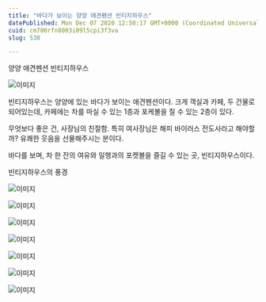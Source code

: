 ```yaml
---
title: "바다가 보이는 양양 애견펜션 빈티지하우스"
datePublished: Mon Dec 07 2020 12:50:17 GMT+0000 (Coordinated Universal Time)
cuid: cm700rfn8003i09l5cpi3f3va
slug: 538

---
```



양양 애견펜션 빈티지하우스

![이미지](https://cdn.hashnode.com/res/hashnode/image/upload/v1739250353616/0da21a51-c1aa-480c-b031-1925b3ffd13a.jpeg)

빈티지하우스는 양양에 있는 바다가 보이는 애견펜션이다. 크게 객실과 카페, 두 건물로 되어있는데, 카페에는 차를 마실 수 있는 1층과 포케볼을 칠 수 있는 2층이 있다.

무엇보다 좋은 건, 사장님의 친절함. 특히 여사장님은 해피 바이러스 전도사라고 해야할까? 유쾌한 웃음을 선물해주시는 분이다.

바다를 보며, 차 한 잔의 여유와 일행과의 포켓볼을 즐길 수 있는 곳, 빈티지하우스이다.

빈티지하우스의 풍경

![이미지](https://cdn.hashnode.com/res/hashnode/image/upload/v1739250355345/493fc0b5-9575-46ba-89db-0305d84289b1.jpeg)

![이미지](https://cdn.hashnode.com/res/hashnode/image/upload/v1739250357155/8334c455-35da-4de6-ad3f-56bb32e49a4f.jpeg)

![이미지](https://cdn.hashnode.com/res/hashnode/image/upload/v1739250358808/47628a57-0cab-4d5c-81b4-f1addd5a65f2.jpeg)

![이미지](https://cdn.hashnode.com/res/hashnode/image/upload/v1739250360446/2ce285e5-0e5e-4059-a92d-896e3ad2d7e3.jpeg)

![이미지](https://cdn.hashnode.com/res/hashnode/image/upload/v1739250362150/ea7e6a3b-6366-4b8e-90ab-1bc249a43ca9.jpeg)

![이미지](https://cdn.hashnode.com/res/hashnode/image/upload/v1739250363813/ef212199-a331-4a5c-8a8a-86f11b41fdb8.jpeg)

![이미지](https://cdn.hashnode.com/res/hashnode/image/upload/v1739250365341/e5a34f2b-70d6-4e98-8cd1-ba4e108ce763.jpeg)